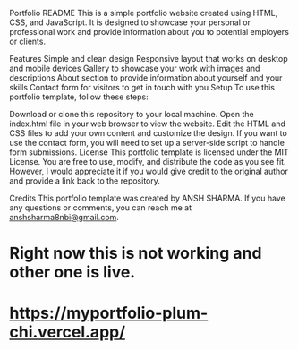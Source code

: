 Portfolio README
This is a simple portfolio website created using HTML, CSS, and JavaScript. It is designed to showcase your personal or professional work and provide information about you to potential employers or clients.

Features
Simple and clean design
Responsive layout that works on desktop and mobile devices
Gallery to showcase your work with images and descriptions
About section to provide information about yourself and your skills
Contact form for visitors to get in touch with you
Setup
To use this portfolio template, follow these steps:

Download or clone this repository to your local machine.
Open the index.html file in your web browser to view the website.
Edit the HTML and CSS files to add your own content and customize the design.
If you want to use the contact form, you will need to set up a server-side script to handle form submissions.
License
This portfolio template is licensed under the MIT License. You are free to use, modify, and distribute the code as you see fit. However, I would appreciate it if you would give credit to the original author and provide a link back to the repository.

Credits
This portfolio template was created by ANSH SHARMA. If you have any questions or comments, you can reach me at anshsharma8nbi@gmail.com.
# Right now this is not working and other one is live.
# https://myportfolio-plum-chi.vercel.app/
